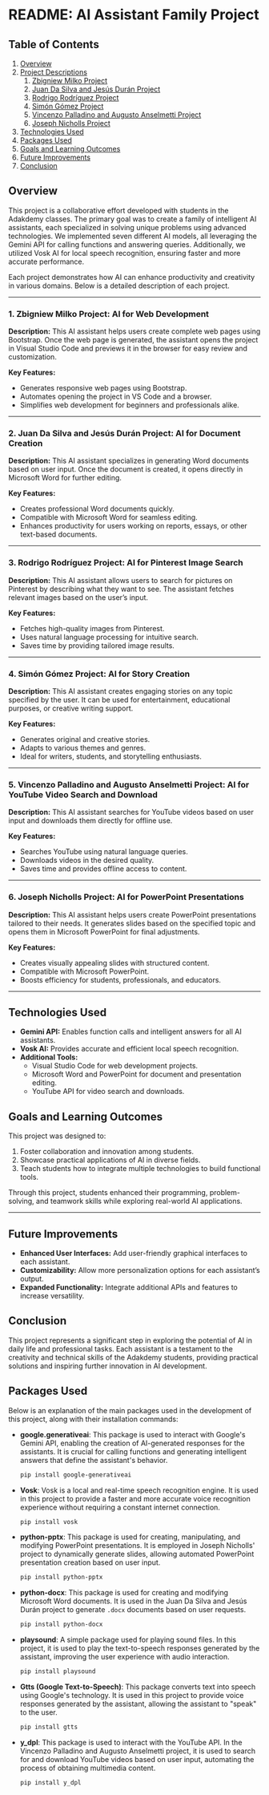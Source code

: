 # README: AI Assistant Family Project
## Table of Contents
1. [Overview](#overview)
2. [Project Descriptions](#project-descriptions)
   1. [Zbigniew Milko Project](#zbigniew-milko-project-ai-for-web-development)
   2. [Juan Da Silva and Jesús Durán Project](#juan-da-silva-and-jesús-durán-project-ai-for-document-creation)
   3. [Rodrigo Rodríguez Project](#rodrigo-rodríguez-project-ai-for-pinterest-image-search)
   4. [Simón Gómez Project](#simón-gómez-project-ai-for-story-creation)
   5. [Vincenzo Palladino and Augusto Anselmetti Project](#vincenzo-palladino-and-augusto-anselmetti-project-ai-for-youtube-video-search-and-download)
   6. [Joseph Nicholls Project](#joseph-nicholls-project-ai-for-powerpoint-presentations)
3. [Technologies Used](#technologies-used)
4. [Packages Used](#packages-used)
5. [Goals and Learning Outcomes](#goals-and-learning-outcomes)
6. [Future Improvements](#future-improvements)
7. [Conclusion](#conclusion)
## Overview
This project is a collaborative effort developed with students in the Adakdemy classes. The primary goal was to create a family of intelligent AI assistants, each specialized in solving unique problems using advanced technologies. We implemented seven different AI models, all leveraging the Gemini API for calling functions and answering queries. Additionally, we utilized Vosk AI for local speech recognition, ensuring faster and more accurate performance.

Each project demonstrates how AI can enhance productivity and creativity in various domains. Below is a detailed description of each project.

---

### **1. Zbigniew Milko Project: AI for Web Development**
**Description:** This AI assistant helps users create complete web pages using Bootstrap. Once the web page is generated, the assistant opens the project in Visual Studio Code and previews it in the browser for easy review and customization.

**Key Features:**
- Generates responsive web pages using Bootstrap.
- Automates opening the project in VS Code and a browser.
- Simplifies web development for beginners and professionals alike.

---

### **2. Juan Da Silva and Jesús Durán Project: AI for Document Creation**
**Description:** This AI assistant specializes in generating Word documents based on user input. Once the document is created, it opens directly in Microsoft Word for further editing.

**Key Features:**
- Creates professional Word documents quickly.
- Compatible with Microsoft Word for seamless editing.
- Enhances productivity for users working on reports, essays, or other text-based documents.

---

### **3. Rodrigo Rodríguez Project: AI for Pinterest Image Search**
**Description:** This AI assistant allows users to search for pictures on Pinterest by describing what they want to see. The assistant fetches relevant images based on the user’s input.

**Key Features:**
- Fetches high-quality images from Pinterest.
- Uses natural language processing for intuitive search.
- Saves time by providing tailored image results.

---

### **4. Simón Gómez Project: AI for Story Creation**
**Description:** This AI assistant creates engaging stories on any topic specified by the user. It can be used for entertainment, educational purposes, or creative writing support.

**Key Features:**
- Generates original and creative stories.
- Adapts to various themes and genres.
- Ideal for writers, students, and storytelling enthusiasts.

---

### **5. Vincenzo Palladino and Augusto Anselmetti Project: AI for YouTube Video Search and Download**
**Description:** This AI assistant searches for YouTube videos based on user input and downloads them directly for offline use.

**Key Features:**
- Searches YouTube using natural language queries.
- Downloads videos in the desired quality.
- Saves time and provides offline access to content.

---

### **6. Joseph Nicholls Project: AI for PowerPoint Presentations**
**Description:** This AI assistant helps users create PowerPoint presentations tailored to their needs. It generates slides based on the specified topic and opens them in Microsoft PowerPoint for final adjustments.

**Key Features:**
- Creates visually appealing slides with structured content.
- Compatible with Microsoft PowerPoint.
- Boosts efficiency for students, professionals, and educators.

---

## Technologies Used
- **Gemini API:** Enables function calls and intelligent answers for all AI assistants.
- **Vosk AI:** Provides accurate and efficient local speech recognition.
- **Additional Tools:**
  - Visual Studio Code for web development projects.
  - Microsoft Word and PowerPoint for document and presentation editing.
  - YouTube API for video search and downloads.

## Goals and Learning Outcomes
This project was designed to:
1. Foster collaboration and innovation among students.
2. Showcase practical applications of AI in diverse fields.
3. Teach students how to integrate multiple technologies to build functional tools.

Through this project, students enhanced their programming, problem-solving, and teamwork skills while exploring real-world AI applications.

---

## Future Improvements
- **Enhanced User Interfaces:** Add user-friendly graphical interfaces to each assistant.
- **Customizability:** Allow more personalization options for each assistant’s output.
- **Expanded Functionality:** Integrate additional APIs and features to increase versatility.

## Conclusion
This project represents a significant step in exploring the potential of AI in daily life and professional tasks. Each assistant is a testament to the creativity and technical skills of the Adakdemy students, providing practical solutions and inspiring further innovation in AI development.

## Packages Used

Below is an explanation of the main packages used in the development of this project, along with their installation commands:

- **google.generativeai**: This package is used to interact with Google's Gemini API, enabling the creation of AI-generated responses for the assistants. It is crucial for calling functions and generating intelligent answers that define the assistant's behavior.

  ```bash
  pip install google-generativeai
  ```

- **Vosk**: Vosk is a local and real-time speech recognition engine. It is used in this project to provide a faster and more accurate voice recognition experience without requiring a constant internet connection.

  ```bash
  pip install vosk
  ```

- **python-pptx**: This package is used for creating, manipulating, and modifying PowerPoint presentations. It is employed in Joseph Nicholls' project to dynamically generate slides, allowing automated PowerPoint presentation creation based on user input.

  ```bash
  pip install python-pptx
  ```

- **python-docx**: This package is used for creating and modifying Microsoft Word documents. It is used in the Juan Da Silva and Jesús Durán project to generate `.docx` documents based on user requests.

  ```bash
  pip install python-docx
  ```

- **playsound**: A simple package used for playing sound files. In this project, it is used to play the text-to-speech responses generated by the assistant, improving the user experience with audio interaction.

  ```bash
  pip install playsound
  ```

- **Gtts (Google Text-to-Speech)**: This package converts text into speech using Google's technology. It is used in this project to provide voice responses generated by the assistant, allowing the assistant to "speak" to the user.

  ```bash
  pip install gtts
  ```

- **y_dpl**: This package is used to interact with the YouTube API. In the Vincenzo Palladino and Augusto Anselmetti project, it is used to search for and download YouTube videos based on user input, automating the process of obtaining multimedia content.

  ```bash
  pip install y_dpl
  ```
